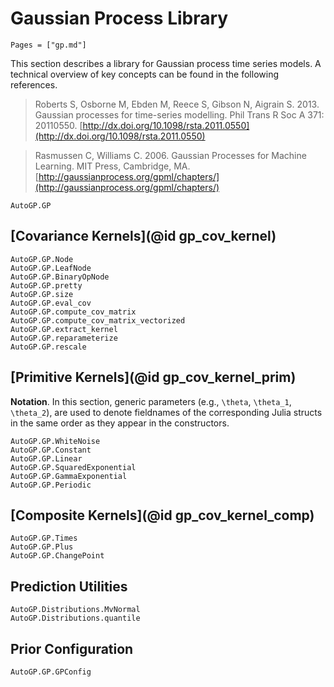 # Gaussian Process Library

```@contents
Pages = ["gp.md"]
```

This section describes a library for Gaussian process time series models. A
technical overview of key concepts can be found in the following
references.

> Roberts S, Osborne M, Ebden M, Reece S, Gibson N, Aigrain S. 2013.
> Gaussian processes for time-series modelling.
> Phil Trans R Soc A 371: 20110550.
> [http://dx.doi.org/10.1098/rsta.2011.0550](http://dx.doi.org/10.1098/rsta.2011.0550)

> Rasmussen C, Williams C. 2006.
> Gaussian Processes for Machine Learning.
> MIT Press, Cambridge, MA.
> [http://gaussianprocess.org/gpml/chapters/](http://gaussianprocess.org/gpml/chapters/)


```@docs
AutoGP.GP
```

## [Covariance Kernels](@id gp_cov_kernel)

```@docs
AutoGP.GP.Node
AutoGP.GP.LeafNode
AutoGP.GP.BinaryOpNode
AutoGP.GP.pretty
AutoGP.GP.size
AutoGP.GP.eval_cov
AutoGP.GP.compute_cov_matrix
AutoGP.GP.compute_cov_matrix_vectorized
AutoGP.GP.extract_kernel
AutoGP.GP.reparameterize
AutoGP.GP.rescale
```

## [Primitive Kernels](@id gp_cov_kernel_prim)

**Notation**. In this section, generic parameters (e.g., ``\theta``,
``\theta_1``, ``\theta_2``), are used to denote fieldnames of the
corresponding Julia structs in the same order as they appear in the
constructors.

```@docs
AutoGP.GP.WhiteNoise
AutoGP.GP.Constant
AutoGP.GP.Linear
AutoGP.GP.SquaredExponential
AutoGP.GP.GammaExponential
AutoGP.GP.Periodic
```

## [Composite Kernels](@id gp_cov_kernel_comp)

```@docs
AutoGP.GP.Times
AutoGP.GP.Plus
AutoGP.GP.ChangePoint
```

## Prediction Utilities

```@docs
AutoGP.Distributions.MvNormal
AutoGP.Distributions.quantile
```


## Prior Configuration

```@docs
AutoGP.GP.GPConfig
```
